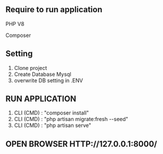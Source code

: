 ## Require to run application

<p>PHP V8</p>
<p>Composer</p>


## Setting

1. Clone project
2. Create Database Mysql
3. overwrite DB setting in .ENV


## RUN APPLICATION

1. CLI (CMD) : "composer install"
2. CLI (CMD) : "php artisan migrate:fresh --seed"
3. CLI (CMD) : "php artisan serve"


## OPEN BROWSER HTTP://127.0.0.1:8000/
